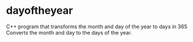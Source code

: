 # dayoftheyear
C++ program that transforms the month and day of the year to days in 365
Converts the month and day to the days of the year.
